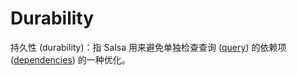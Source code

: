 # Durability

持久性 (durability)：指 Salsa 用来避免单独检查查询 ([query]) 的依赖项 ([dependencies]) 的一种优化。

[dependencies]: ./dependency.md
[query]: ./query.md
